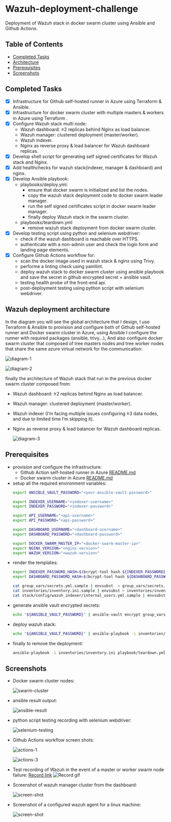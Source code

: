 # Wazuh-deployment-challenge
Deployment of Wazuh stack in docker swarm cluster using Ansible and Github Actions.

## Table of Contents
- [Completed Tasks](#completed-tasks)
- [Architecture](#wazuh-deployment-architecture)
- [Prerequisites](#prerequisites)
- [Screenshots](#screenshots)

## Completed Tasks
- [x] Infrastructure for Github self-hosted runner in Azure using Terraform & Ansible.
- [x] Infrastructure for docker swarm cluster with multiple masters & workers in Azure using Terraform .
- [x] Configure Wazuh stack multi node:
    - Wazuh dashboard: ≥2 replicas behind Nginx as load balancer.
    - Wazuh manager: clustered deployment (master/worker).
    - Wazuh indexer.
    - Nginx as reverse proxy & load balancer for Wazuh dashboard replicas.
- [x] Develop shell script for generating self signed certificates for Wazuh stack and Nginx.
- [x] Add healthchecks for wazuh stack(indexer, manager & dashboard) and nginx.
- [x] Develop Ansible playbook:
    - playbooks/deploy.yml:
        - ensure that docker swarm is initialized and list the nodes.
        - copy the wazuh stack deployment code to docker swarm leader manager.
        - run the self signed certificates script in docker swarm leader manager.
        - finally deploy Wazuh stack in the swarm cluster.
    - playbooks/teardown.yml
        - remove wazuh stack deployment from docker swarm cluster.
- [x] Develop testing script using python and selenium webdriver:
    - check if the wazuh dashboard is reachable over HTTPS.
    - authenticate with a non-admin user and check the login form and landing page elements.
- [x] Configure Github Actions workflow for:
    - scan the docker image used in wazuh stack & nginx using Trivy.
    - performe a linting check using yamllint.
    - deploy wazuh stack to docker swarm cluster using ansible playbook and save the secret in github encrypted secret + ansible vault.
    - testing health probe of the front-end api.
    - post-deployment testing using python script with selenium webdriver.
    
## Wazuh deployment architecture
In the diagram you will see the global architecture that I design, I use Terraform & Ansible to provision and configure both of Github self-hosted runner and Docker swarm cluster in Azure, using Ansible I configure the runner with required packages (ansible, trivy...), And also configure docker swarm cluster that composed of tree masters nodes and tree worker nodes that share the same azure virtual network for the communication:

![diagram-1](imgs/diagram-1.png)

![diagram-2](imgs/diagram-2.png)

finally the architecture of Wazuh stack that run in the previous docker swarm cluster composed from:
- Wazuh dashboard: ≥2 replicas behind Nginx as load balancer.
- Wazuh manager: clustered deployment (master/worker).
- Wazuh indexer (I’m facing multiple issues configuring ≥3 data nodes, and due to limited time I’m skipping it).
- Nginx as reverse proxy & load balancer for Wazuh dashboard replicas.

    ![diagram-3](imgs/diagram-3.png)

## Prerequisites
- provision and configure the infrastructure:
    - Github Action self-hosted runner in Azure [README.md](infra-github-runner/README.md)
    - Docker swarm cluster in Azure [README.md](infra-docker-swarm-cluster/README.md)
- setup all the required environment variables:
    ``` bash
    export ANSIBLE_VAULT_PASSWORD="<your-ansible-vault-password>"

    export INDEXER_USERNAME="<indexer-username>"
    export INDEXER_PASSWORD="<indexer-password>"

    export API_USERNAME="<api-username>"
    export API_PASSWORD="<api-password>"

    export DASHBOARD_USERNAME="<dashboard-username>"
    export DASHBOARD_PASSWORD="<dashboard-password>"

    export DOCKER_SWARM_MASTER_IP="<docker-swarm-master-ip>"
    export NGINX_VERSION="<nginx-version>"
    export WAZUH_VERSION="<wazuh-version>"
    ```
- render the templates:
    ``` bash
    export INDEXER_PASSWORD_HASH=$(bcrypt-tool hash ${INDEXER_PASSWORD})
    export DASHBOARD_PASSWORD_HASH=$(bcrypt-tool hash ${DASHBOARD_PASSWORD})

    cat group_vars/secrets.yml.sample | envsubst  > group_vars/secrets.yml
    cat inventories/inventory.ini.sample | envsubst > inventories/inventory.ini
    cat stack/config/wazuh_indexer/internal_users.yml.sample | envsubst > stack/config/wazuh_indexer/internal_users.yml
    ```
- generate ansible vault encrypted secrets:
    ``` bash
    echo "${ANSIBLE_VAULT_PASSWORD}" | ansible-vault encrypt group_vars/secrets.yml --vault-password-file=/bin/cat
    ```
- deploy wazuh stack:
    ``` bash
    echo "${ANSIBLE_VAULT_PASSWORD}" | ansible-playbook -i inventories/inventory.ini playbook/deploy.yml --vault-password-file=/bin/cat
    ```
- finally to remove the deployment:
    ``` bash
    ansible-playbook -i inventories/inventory.ini playbook/teardown.yml
    ```

## Screenshots
- Docker swarm cluster nodes:

    ![swarm-cluster](imgs/docker-swarm-nodes.png)

- ansible result output:

    ![ansible-result](imgs/Screenshot-ansible-result.png)

- python script testing recording with selenium webdriver:

    ![selenium-testing](imgs/python-selenium-testing.gif)

- Github Actions workflow screen shots:

    ![actions-1](imgs/actions-1.gif)

    ![actions-3](imgs/Screenshot-actions-3.png)

- Test recording of Wazuh in the event of a master or worker swarm node failure:
    [Record link](https://drive.google.com/file/d/18eW1aeX9VF7mHPkGdHjDeK7f-cPQAHOt/view)
    ![Record gif](imgs/recording-gif.gif)

- Screenshot of wazuh manager cluster from the dashboard:

    ![screen-shot](imgs/Screenshot-cluster-nodes.png)

- Screenshot of a configured wazuh agent for a linux machine:

    ![screen-shot](imgs/Screenshot-wazuh-agent.png)
